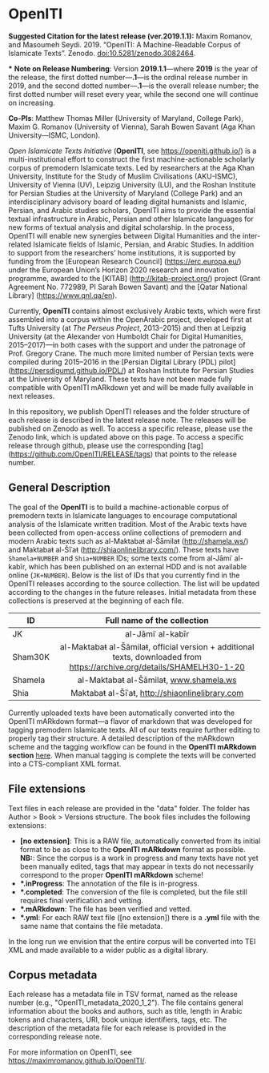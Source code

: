 # OpenITI

**Suggested Citation for the latest release (ver.2019.1.1):** Maxim Romanov, and Masoumeh Seydi. 2019. “OpenITI: A Machine-Readable Corpus of Islamicate Texts”. Zenodo. [doi:10.5281/zenodo.3082464](https://doi.org/10.5281/zenodo.3082464).

**\*** **Note on Release Numbering**: Version **2019.1.1**—where **2019** is the year of the release, the first dotted number—**.1**—is the ordinal release number in 2019, and the second dotted number—**.1**—is the overall release number; the first dotted number will reset every year, while the second one will continue on increasing.

**Co-PIs**: Matthew Thomas Miller (University of Maryland, College Park), Maxim G. Romanov (University of Vienna), Sarah Bowen Savant (Aga Khan University—ISMC, London).

*Open Islamicate Texts Initiative* (**OpenITI**, see <https://openiti.github.io/>) is a multi-institutional effort to construct the first machine-actionable scholarly corpus of premodern Islamicate texts. Led by researchers at the Aga Khan University, Institute for the Study of Muslim Civilisations (AKU-ISMC), University of Vienna (UV), Leipzig University (LU), and the Roshan Institute for Persian Studies at the University of Maryland (College Park) and an interdisciplinary advisory board of leading digital humanists and Islamic, Persian, and Arabic studies scholars, OpenITI aims to provide the essential textual infrastructure in Arabic, Persian and other Islamicate languages for new forms of textual analysis and digital scholarship. In the process, OpenITI will enable new synergies between Digital Humanities and the inter-related Islamicate fields of Islamic, Persian, and Arabic Studies. In addition to support from the researchers’ home institutions, it is supported by funding from the [European Research Council] (https://erc.europa.eu/) under the European Union’s Horizon 2020 research and innovation programme, awarded to the [KITAB] (http://kitab-project.org/) project (Grant Agreement No. 772989, PI Sarah Bowen Savant) and the [Qatar National Library] (https://www.qnl.qa/en).

Currently, **OpenITI** contains almost exclusively Arabic texts, which were first assembled into a corpus within the OpenArabic project, developed first at Tufts University (at *The Perseus Project*, 2013–2015) and then at Leipzig University (at the Alexander von Humboldt Chair for Digital Humanities, 2015–2017)—in both cases with the support and under the patronage of Prof. Gregory Crane. The much more limited number of Persian texts were compiled during 2015–2016 in the [Persian Digital Library (PDL) pilot] (https://persdigumd.github.io/PDL/) at Roshan Institute for Persian Studies at the University of Maryland. These texts have not been made fully compatible with OpenITI mARkdown yet and will be made fully available in next releases.

In this repository, we publish OpenITI releases and the folder structure of each release is described in the latest release note. The releases will be published on Zenodo as well. To access a specific release, please use the Zenodo link, which is updated above on this page. To access a specific release through github, please use the corresponding [tag] (https://github.com/OpenITI/RELEASE/tags) that points to the release number.

## General Description

The goal of the **OpenITI** is to build a machine-actionable corpus of premodern texts in Islamicate languages to encourage computational analysis of the Islamicate written tradition. Most of the Arabic texts have been collected from open-access online collections of premodern and modern Arabic texts such as al-Maktabaŧ al-Šāmilaŧ (<http://shamela.ws/>) and Maktabaŧ al-Šīʿaŧ (<http://shiaonlinelibrary.com/>). These texts have `Shamela+NUMBER` and `Shia+NUMBER` IDs; some texts come from al-Jāmiʿ al-kabīr, which has been published on an external HDD and is not available online (`JK+NUMBER`). Below is the list of IDs that you currently find in the OpenITI releases according to the source collection. The list will be updated according to the changes in the future releases. Initial metadata from these collections is preserved at the beginning of each file.

| ID      |                                               Full name of the collection                                               |
|---------|:-----------------------------------------------------------------------------------------------------------------------:|
| JK      | al-Jāmiʿ al-kabīr                                                                                                       |
| Sham30K | al-Maktabaŧ al-Šāmilaŧ, official version + additional texts, downloaded from https://archive.org/details/SHAMELH30-1-20 |
| Shamela | al-Maktabaŧ al-Šāmilaŧ, www.shamela.ws                                                                                  |
| Shia    | Maktabaŧ al-Šīʿaŧ, http://shiaonlinelibrary.com                                                                         |


Currently uploaded texts have been automatically converted into the OpenITI mARkdown format—a flavor of markdown that was developed for tagging premodern Islamicate texts. All of our texts require further editing to properly tag their structure. A detailed description of the mARkdown scheme and the tagging workflow can be found in the **OpenITI mARkdown section** [here](https://maximromanov.github.io/mARkdown/). When manual tagging is complete the texts will be converted into a CTS-compliant XML format.

## File extensions

Text files in each release are provided in the "data" folder. The folder has Author > Book > Versions structure. The book files includes the following extensions:

- **[no extension]**: This is a RAW file, automatically converted from its initial format to be as close to the **OpenITI mARkdown** format as possible. **NB:**: Since the corpus is a work in progress and many texts have not yet been manually edited, tags that may appear in texts do not necessarily correspond to the proper **OpenITI mARkdown** scheme!
- **\*.inProgress**: The annotation of the file is in-progress.
- **\*.completed**: The conversion of the file is completed, but the file still requires final verification and vetting.
- **\*.mARkdown**: The file has been verified and vetted.
- **\*.yml**: For each RAW text file ([no extension]) there is a **.yml** file with the same name that contains the file metadata. 


In the long run we envision that the entire corpus will be converted into TEI XML and made available to a wider public as a digital library.

## Corpus metadata

Each release has a metadata file in TSV format, named as the release number (e.g., "OpenITI_metadata_2020_1_2"). The file contains general information about the books and authors, such as title, length in Arabic tokens and characters, URI, book unique identifiers, tags, etc. The description of the metadata file for each release is provided in the corresponding release note. 

For more information on OpenITI, see <https://maximromanov.github.io/OpenITI/>.

<!---
### Chronological Distribution of Texts
![alt text](https://github.com/OpenITI/2019.1/blob/master/chrono_img.png?raw=true)
--->


[comment]: <> (Link to Zenodo: <https://zenodo.org/record/3082464>)

